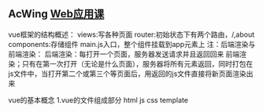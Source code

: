 
## AcWing [Web应用课](https://www.acwing.com/activity/content/introduction/1150/)

vue框架的结构概述：
views:写各种页面
router:初始状态下有两个路由，/,about
components:存储组件
main.js入口，整个组件挂载到app元素上
注：后端渲染与前端渲染：
后端渲染：每打开一个页面，服务器发送请求并且返回回来
前端渲染；只有在第一次打开（无论是什么页面），服务器将所有元素返回，同时打包在js文件中，当打开第二个或第三个等页面后，用返回的js文件直接将新页面渲染出来

vue的基本概念
1.vue的文件组成部分
html js css  template  <script> <style scoped>
<br />

2.vue的特点
(1).将所有东西全部放在一起，同一个页面会包含所有东西
css可以加scope特性：添加此特性，每个选择器在返回给前端的时候会有一个随机值，每个组件的随机值是不一样的，这样不同组件之间的css选择器就不会影响到
(2).组件化框架
一个页面可能会有不同的部分，每一个部分都可以用一个单独的组件来实现
引入方式：输入如下代码:
<HelloWrold msg=" "/>

vue提供了一种机制vuex
vuex类似于redux，维护一个state，当两个组件想要交互，只需要向全局数据进行交互即可
由于登录信息在不同组件之间都需要你使用，因此将登录信息存在vuex中
vuex位于store文件夹的index.js文件中，其中有几项，在此介绍如下：
state:存储所有数据
getter:当向获取state里面内容时，且需要计算才能获取(不能改)
action:定义对state的各种操作
在action里面是不能直接对state进行修改的
mutations:所有对state进行直接修改的操作一定要在mutations执行，但是在vue里，限制不能执行异步操作
modules:为了对state进行分割，当state中内容过多，实现分割，方便阅读
若提取访问user的用户名，可用
```
const store = new Vuex.Store({
  state: {
    // 存放数据
  },
  getters: {
    // state的计算属性
  },
  mutations: {
    // 更改state中状态的逻辑，同步操作
  },
  actions: {
    // 提交mutation，异步操作
  },
  modules: {
    a: moduleA,
    b: moduleB,
  }
});
```
使用JWT验证，有两个返回值：
refresh:获取新令牌，post方法在http body，更加安全
access:令牌JWT，直接获取认证
在user.js写下登录的action,是一个ajax
当外部要去调用文件中action的某个名字，需要用到dispatch

获取用户名，以实现JWT验证
在access中获取user_id,解码出来，运用jwt_decode进行装包，导入包的方式如下:
<br />

import jwt_decode from 'jwt-decode'

获取用户名之后
获取到用户名之后，需要将信息更新到state里面，action不能直接更新，需要在mutations下更新，当mutations创建完，用context.commit调用，access由于每5min过期，因此需要定期刷新。
成功后，跳转到首页（在LoginView中）
LoginView部分代码最终如下:

```
<ContentBase>
  <div class="row justify-content-md-center">
    <div class="col-3">
      <form @submit.prevent="login">
  <div class="mb-3">
    <label for="username" class="form-label">用户名</label>
    <input v-model="username" type="text" class="form-control" id="username">
  </div>
  <div class="mb-3">
    <label for="password" class="form-label">密码</label>
    <input v-model="password" type="password" class="form-control" id="password">
  </div>
  <div class="error-message">{{error_message}}</div>
  <button type="submit" class="btn btn-primary">登录</button>
</form>
    </div>
  </div>

</ContentBase>

</template>

<script>

import ContentBase from '../components/ContentBase';
import { ref} from 'vue';
import { useStore } from 'vuex';
import router from '@/router/index';


export default {
  name: 'LoginView',
  components: {
    ContentBase,
  },
  setup(){

    const store=useStore();
    let username=ref('');
    let password=ref('');
    let error_message=ref('');
    const login =()=>{
      error_message.value="";
      //console.log(username.value,password.value);
      store.dispatch("login",{
        username:username.value,
        password:password.value,
        success(){
          //console.log("success");
          router.push({name:'userlist'});
        },error(){
          //console.log("failed");
          error_message.value="用户名或密码错误";
        }
      });
    };
    
    return{
      username,
      password,
      error_message,
      login,
    }
  }
}
</script>
```

jquery中使用ajax
$.ajax() 方法：

$.ajax()可以通过发送HTTP请求加载远程数据，是jQuery最底层的Ajax实现，具有很高的灵活性

语法：$.ajax([settings]);
url 发送请求的地址
type 请求方式（post或get）
data 发送到服务器的数据
dataType 预期服务器返回的数据类型，类型可以是XML,HTML,JSON,Text
success 请求成功后调用的函数

举个例子
获取某个用户的信息
地址：https://app165.acapp.acwing.com.cn/myspace/getinfo/ 这个就是写到url里的
方法：GET 也就是type里的参数
是否验证jwt：是 如果是“否”就略过，如果是“是”就需要加下面Header那个花括号里的内容
输入参数：user_id：用户的ID 对应data部分
返回结果：该用户的信息

## Project setup
```
npm install
```

### Compiles and hot-reloads for development
```
npm run serve
```

### Compiles and minifies for production
```
npm run build
```

### Lints and fixes files
```
npm run lint
```

### Customize configuration
See [Configuration Reference](https://cli.vuejs.org/config/).
